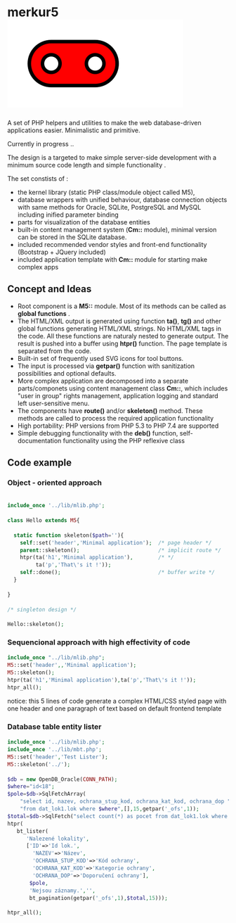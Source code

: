 # merkur5 ![M5](img/m5.svg)

A set of PHP helpers and utilities to make the web database-driven applications easier.
Minimalistic and primitive.


Currently in progress ..


The design is a targeted to make simple server-side development with a minimum source code length and simple functionality .

The set constists of :
 
- the kernel library (static PHP class/module object called M5),
- database wrappers with unified behaviour, database connection objects with same methods for Oracle, SQLite, PostgreSQL and MySQL including inified parameter binding
- parts for visualization of the database entities 
- built-in content management system (**Cm::** module), minimal version can be stored in the SQLite database.
- included recommended vendor styles and front-end functionality (Bootstrap + JQuery included)
- included application template with **Cm::** module for starting make complex apps

## Concept and Ideas

- Root component is a **M5::** module. Most of its methods can be called as **global functions** . 
- The HTML/XML output is generated using function **ta()**, **tg()** and other global functions generating HTML/XML strings. 
 No HTML/XML tags in the code. All these functions are naturaly nested to generate output. The result is pushed into a
 buffer using **htpr()** function. The page template is separated from the code.
- Built-in set of frequently used SVG icons for tool buttons. 
- The input is processed via **getpar()** function with sanitization possibilities and optional defaults.
- More complex application are decomposed into a separate parts/componets using content management class **Cm::**, 
 which includes "user in group" rights management, application logging and standard left user-sensitive menu.
- The components have **route()** and/or **skeleton()** method. 
These methods are called to process the required application functionality 
- High portability: PHP versions from PHP 5.3 to PHP 7.4 are supported
- Simple debugging functionality with the **deb()** function, self-documentation 
functionality using the PHP reflexive class      

## Code example

### Object - oriented approach

```PHP

include_once '../lib/mlib.php';

class Hello extends M5{

  static function skeleton($path=''){
    self::set('header','Minimal application');  /* page header */ 
    parent::skeleton();                         /* implicit route */
    htpr(ta('h1','Minimal application'),        /* */
         ta('p','That\'s it !'));
    self::done();                               /* buffer write */       
  }

} 

/* singleton design */

Hello::skeleton(); 

``` 

### Sequencional approach with high effectivity of code

```PHP
include_once "../lib/mlib.php";
M5::set('header',,'Minimal application'); 
M5::skeleton(); 
htpr(ta('h1','Minimal application'),ta('p','That\'s it !')); 
htpr_all();                  
```
notice: this 5 lines of code generate a complex HTML/CSS styled page
  with one header and one paragraph of text based on default frontend template

### Database table entity lister

```PHP
include_once '../lib/mlib.php';
include_once '../lib/mbt.php';
M5::set('header','Test Lister');
M5::skeleton('../');

$db = new OpenDB_Oracle(CONN_PATH);
$where="id<18";
$pole=$db->SqlFetchArray(
    "select id, nazev, ochrana_stup_kod, ochrana_kat_kod, ochrana_dop ".
    "from dat_lok1.lok where $where",[],15,getpar('_ofs',1));
$total=$db->SqlFetch("select count(*) as pocet from dat_lok1.lok where $where",[]);
htpr(
   bt_lister(
      'Nalezené lokality',
      ['ID'=>'Id lok.',
        'NAZEV'=>'Název',
        'OCHRANA_STUP_KOD'=>'Kód ochrany',
        'OCHRANA_KAT_KOD'=>'Kategorie ochrany',
        'OCHRANA_DOP'=>'Doporučení ochrany'],
       $pole,
       'Nejsou záznamy.','',
       bt_pagination(getpar('_ofs',1),$total,15)));
   
htpr_all();
```

